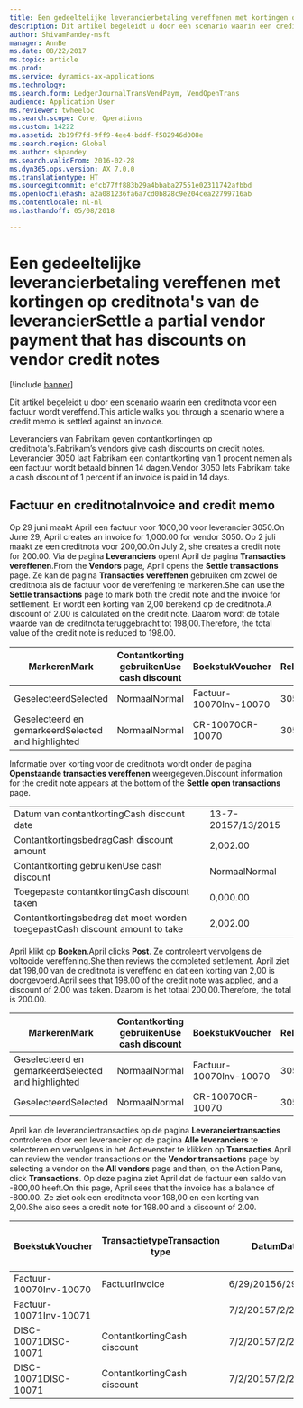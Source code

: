 ```yaml
---
title: Een gedeeltelijke leverancierbetaling vereffenen met kortingen op creditnota's van de leverancier
description: Dit artikel begeleidt u door een scenario waarin een creditnota voor een factuur wordt vereffend.
author: ShivamPandey-msft
manager: AnnBe
ms.date: 08/22/2017
ms.topic: article
ms.prod: 
ms.service: dynamics-ax-applications
ms.technology: 
ms.search.form: LedgerJournalTransVendPaym, VendOpenTrans
audience: Application User
ms.reviewer: twheeloc
ms.search.scope: Core, Operations
ms.custom: 14222
ms.assetid: 2b19f7fd-9ff9-4ee4-bddf-f582946d008e
ms.search.region: Global
ms.author: shpandey
ms.search.validFrom: 2016-02-28
ms.dyn365.ops.version: AX 7.0.0
ms.translationtype: HT
ms.sourcegitcommit: efcb77ff883b29a4bbaba27551e02311742afbbd
ms.openlocfilehash: a2a081236fa6a7cd0b828c9e204cea22799716ab
ms.contentlocale: nl-nl
ms.lasthandoff: 05/08/2018

---
```


# <a name="settle-a-partial-vendor-payment-that-has-discounts-on-vendor-credit-notes"></a><span data-ttu-id="40928-103">Een gedeeltelijke leverancierbetaling vereffenen met kortingen op creditnota's van de leverancier</span><span class="sxs-lookup"><span data-stu-id="40928-103">Settle a partial vendor payment that has discounts on vendor credit notes</span></span>

[!include [banner](../includes/banner.md)]

<span data-ttu-id="40928-104">Dit artikel begeleidt u door een scenario waarin een creditnota voor een factuur wordt vereffend.</span><span class="sxs-lookup"><span data-stu-id="40928-104">This article walks you through a scenario where a credit memo is settled against an invoice.</span></span>

<span data-ttu-id="40928-105">Leveranciers van Fabrikam geven contantkortingen op creditnota's.</span><span class="sxs-lookup"><span data-stu-id="40928-105">Fabrikam’s vendors give cash discounts on credit notes.</span></span> <span data-ttu-id="40928-106">Leverancier 3050 laat Fabrikam een contantkorting van 1 procent nemen als een factuur wordt betaald binnen 14 dagen.</span><span class="sxs-lookup"><span data-stu-id="40928-106">Vendor 3050 lets Fabrikam take a cash discount of 1 percent if an invoice is paid in 14 days.</span></span>

## <a name="invoice-and-credit-memo"></a><span data-ttu-id="40928-107">Factuur en creditnota</span><span class="sxs-lookup"><span data-stu-id="40928-107">Invoice and credit memo</span></span>
<span data-ttu-id="40928-108">Op 29 juni maakt April een factuur voor 1000,00 voor leverancier 3050.</span><span class="sxs-lookup"><span data-stu-id="40928-108">On June 29, April creates an invoice for 1,000.00 for vendor 3050.</span></span> <span data-ttu-id="40928-109">Op 2 juli maakt ze een creditnota voor 200,00.</span><span class="sxs-lookup"><span data-stu-id="40928-109">On July 2, she creates a credit note for 200.00.</span></span> <span data-ttu-id="40928-110">Via de pagina **Leveranciers** opent April de pagina **Transacties vereffenen**.</span><span class="sxs-lookup"><span data-stu-id="40928-110">From the **Vendors** page, April opens the **Settle transactions** page.</span></span> <span data-ttu-id="40928-111">Ze kan de pagina **Transacties vereffenen** gebruiken om zowel de creditnota als de factuur voor de vereffening te markeren.</span><span class="sxs-lookup"><span data-stu-id="40928-111">She can use the **Settle transactions** page to mark both the credit note and the invoice for settlement.</span></span> <span data-ttu-id="40928-112">Er wordt een korting van 2,00 berekend op de creditnota.</span><span class="sxs-lookup"><span data-stu-id="40928-112">A discount of 2.00 is calculated on the credit note.</span></span> <span data-ttu-id="40928-113">Daarom wordt de totale waarde van de creditnota teruggebracht tot 198,00.</span><span class="sxs-lookup"><span data-stu-id="40928-113">Therefore, the total value of the credit note is reduced to 198.00.</span></span>

| <span data-ttu-id="40928-114">Markeren</span><span class="sxs-lookup"><span data-stu-id="40928-114">Mark</span></span>                     | <span data-ttu-id="40928-115">Contantkorting gebruiken</span><span class="sxs-lookup"><span data-stu-id="40928-115">Use cash discount</span></span> | <span data-ttu-id="40928-116">Boekstuk</span><span class="sxs-lookup"><span data-stu-id="40928-116">Voucher</span></span>   | <span data-ttu-id="40928-117">Rekening</span><span class="sxs-lookup"><span data-stu-id="40928-117">Account</span></span> | <span data-ttu-id="40928-118">Datum</span><span class="sxs-lookup"><span data-stu-id="40928-118">Date</span></span>      | <span data-ttu-id="40928-119">Vervaldatum</span><span class="sxs-lookup"><span data-stu-id="40928-119">Due date</span></span>  | <span data-ttu-id="40928-120">Factuur</span><span class="sxs-lookup"><span data-stu-id="40928-120">Invoice</span></span> | <span data-ttu-id="40928-121">Bedrag in transactievaluta</span><span class="sxs-lookup"><span data-stu-id="40928-121">Amount in transaction currency</span></span> | <span data-ttu-id="40928-122">Valuta</span><span class="sxs-lookup"><span data-stu-id="40928-122">Currency</span></span> | <span data-ttu-id="40928-123">Bedrag om te vereffenen</span><span class="sxs-lookup"><span data-stu-id="40928-123">Amount to settle</span></span> |
|--------------------------|-------------------|-----------|---------|-----------|-----------|---------|--------------------------------|----------|------------------|
| <span data-ttu-id="40928-124">Geselecteerd</span><span class="sxs-lookup"><span data-stu-id="40928-124">Selected</span></span>                 | <span data-ttu-id="40928-125">Normaal</span><span class="sxs-lookup"><span data-stu-id="40928-125">Normal</span></span>            | <span data-ttu-id="40928-126">Factuur-10070</span><span class="sxs-lookup"><span data-stu-id="40928-126">Inv-10070</span></span> | <span data-ttu-id="40928-127">3050</span><span class="sxs-lookup"><span data-stu-id="40928-127">3050</span></span>    | <span data-ttu-id="40928-128">6/29/2015</span><span class="sxs-lookup"><span data-stu-id="40928-128">6/29/2015</span></span> | <span data-ttu-id="40928-129">7/29/2015</span><span class="sxs-lookup"><span data-stu-id="40928-129">7/29/2015</span></span> | <span data-ttu-id="40928-130">10070</span><span class="sxs-lookup"><span data-stu-id="40928-130">10070</span></span>   | <span data-ttu-id="40928-131">-1.000,00</span><span class="sxs-lookup"><span data-stu-id="40928-131">-1,000.00</span></span>                      | <span data-ttu-id="40928-132">USD</span><span class="sxs-lookup"><span data-stu-id="40928-132">USD</span></span>      | <span data-ttu-id="40928-133">-990,00</span><span class="sxs-lookup"><span data-stu-id="40928-133">-990.00</span></span>          |
| <span data-ttu-id="40928-134">Geselecteerd en gemarkeerd</span><span class="sxs-lookup"><span data-stu-id="40928-134">Selected and highlighted</span></span> | <span data-ttu-id="40928-135">Normaal</span><span class="sxs-lookup"><span data-stu-id="40928-135">Normal</span></span>            | <span data-ttu-id="40928-136">CR-10070</span><span class="sxs-lookup"><span data-stu-id="40928-136">CR-10070</span></span>  | <span data-ttu-id="40928-137">3050</span><span class="sxs-lookup"><span data-stu-id="40928-137">3050</span></span>    | <span data-ttu-id="40928-138">7/2/2015</span><span class="sxs-lookup"><span data-stu-id="40928-138">7/2/2015</span></span>  | <span data-ttu-id="40928-139">7/29/2015</span><span class="sxs-lookup"><span data-stu-id="40928-139">7/29/2015</span></span> |         | <span data-ttu-id="40928-140">200,00</span><span class="sxs-lookup"><span data-stu-id="40928-140">200.00</span></span>                         | <span data-ttu-id="40928-141">USD</span><span class="sxs-lookup"><span data-stu-id="40928-141">USD</span></span>      | <span data-ttu-id="40928-142">198,00</span><span class="sxs-lookup"><span data-stu-id="40928-142">198.00</span></span>           |

<span data-ttu-id="40928-143">Informatie over korting voor de creditnota wordt onder de pagina **Openstaande transacties vereffenen** weergegeven.</span><span class="sxs-lookup"><span data-stu-id="40928-143">Discount information for the credit note appears at the bottom of the **Settle open transactions** page.</span></span>

|                              |           |
|------------------------------|-----------|
| <span data-ttu-id="40928-144">Datum van contantkorting</span><span class="sxs-lookup"><span data-stu-id="40928-144">Cash discount date</span></span>           | <span data-ttu-id="40928-145">13-7-2015</span><span class="sxs-lookup"><span data-stu-id="40928-145">7/13/2015</span></span> |
| <span data-ttu-id="40928-146">Contantkortingsbedrag</span><span class="sxs-lookup"><span data-stu-id="40928-146">Cash discount amount</span></span>         | <span data-ttu-id="40928-147">2,00</span><span class="sxs-lookup"><span data-stu-id="40928-147">2.00</span></span>      |
| <span data-ttu-id="40928-148">Contantkorting gebruiken</span><span class="sxs-lookup"><span data-stu-id="40928-148">Use cash discount</span></span>            | <span data-ttu-id="40928-149">Normaal</span><span class="sxs-lookup"><span data-stu-id="40928-149">Normal</span></span>    |
| <span data-ttu-id="40928-150">Toegepaste contantkorting</span><span class="sxs-lookup"><span data-stu-id="40928-150">Cash discount taken</span></span>          | <span data-ttu-id="40928-151">0,00</span><span class="sxs-lookup"><span data-stu-id="40928-151">0.00</span></span>      |
| <span data-ttu-id="40928-152">Contantkortingsbedrag dat moet worden toegepast</span><span class="sxs-lookup"><span data-stu-id="40928-152">Cash discount amount to take</span></span> | <span data-ttu-id="40928-153">2,00</span><span class="sxs-lookup"><span data-stu-id="40928-153">2.00</span></span>      |

<span data-ttu-id="40928-154">April klikt op **Boeken**.</span><span class="sxs-lookup"><span data-stu-id="40928-154">April clicks **Post**.</span></span> <span data-ttu-id="40928-155">Ze controleert vervolgens de voltooide vereffening.</span><span class="sxs-lookup"><span data-stu-id="40928-155">She then reviews the completed settlement.</span></span> <span data-ttu-id="40928-156">April ziet dat 198,00 van de creditnota is vereffend en dat een korting van 2,00 is doorgevoerd.</span><span class="sxs-lookup"><span data-stu-id="40928-156">April sees that 198.00 of the credit note was applied, and a discount of 2.00 was taken.</span></span> <span data-ttu-id="40928-157">Daarom is het totaal 200,00.</span><span class="sxs-lookup"><span data-stu-id="40928-157">Therefore, the total is 200.00.</span></span>

| <span data-ttu-id="40928-158">Markeren</span><span class="sxs-lookup"><span data-stu-id="40928-158">Mark</span></span>                     | <span data-ttu-id="40928-159">Contantkorting gebruiken</span><span class="sxs-lookup"><span data-stu-id="40928-159">Use cash discount</span></span> | <span data-ttu-id="40928-160">Boekstuk</span><span class="sxs-lookup"><span data-stu-id="40928-160">Voucher</span></span>   | <span data-ttu-id="40928-161">Rekening</span><span class="sxs-lookup"><span data-stu-id="40928-161">Account</span></span> | <span data-ttu-id="40928-162">Datum</span><span class="sxs-lookup"><span data-stu-id="40928-162">Date</span></span>      | <span data-ttu-id="40928-163">Vervaldatum</span><span class="sxs-lookup"><span data-stu-id="40928-163">Due date</span></span>  | <span data-ttu-id="40928-164">Factuur</span><span class="sxs-lookup"><span data-stu-id="40928-164">Invoice</span></span>  | <span data-ttu-id="40928-165">Bedrag in transactievaluta</span><span class="sxs-lookup"><span data-stu-id="40928-165">Amount in transaction currency</span></span> | <span data-ttu-id="40928-166">Valuta</span><span class="sxs-lookup"><span data-stu-id="40928-166">Currency</span></span> | <span data-ttu-id="40928-167">Bedrag om te vereffenen</span><span class="sxs-lookup"><span data-stu-id="40928-167">Amount to settle</span></span> |
|--------------------------|-------------------|-----------|---------|-----------|-----------|----------|--------------------------------|----------|------------------|
| <span data-ttu-id="40928-168">Geselecteerd en gemarkeerd</span><span class="sxs-lookup"><span data-stu-id="40928-168">Selected and highlighted</span></span> | <span data-ttu-id="40928-169">Normaal</span><span class="sxs-lookup"><span data-stu-id="40928-169">Normal</span></span>            | <span data-ttu-id="40928-170">Factuur-10070</span><span class="sxs-lookup"><span data-stu-id="40928-170">Inv-10070</span></span> | <span data-ttu-id="40928-171">3050</span><span class="sxs-lookup"><span data-stu-id="40928-171">3050</span></span>    | <span data-ttu-id="40928-172">6/29/2015</span><span class="sxs-lookup"><span data-stu-id="40928-172">6/29/2015</span></span> | <span data-ttu-id="40928-173">7/29/2015</span><span class="sxs-lookup"><span data-stu-id="40928-173">7/29/2015</span></span> | <span data-ttu-id="40928-174">10070</span><span class="sxs-lookup"><span data-stu-id="40928-174">10070</span></span>    | <span data-ttu-id="40928-175">-1.000,00</span><span class="sxs-lookup"><span data-stu-id="40928-175">-1,000.00</span></span>                      | <span data-ttu-id="40928-176">USD</span><span class="sxs-lookup"><span data-stu-id="40928-176">USD</span></span>      | <span data-ttu-id="40928-177">-200,00</span><span class="sxs-lookup"><span data-stu-id="40928-177">-200.00</span></span>          |
| <span data-ttu-id="40928-178">Geselecteerd</span><span class="sxs-lookup"><span data-stu-id="40928-178">Selected</span></span>                 | <span data-ttu-id="40928-179">Normaal</span><span class="sxs-lookup"><span data-stu-id="40928-179">Normal</span></span>            | <span data-ttu-id="40928-180">CR-10070</span><span class="sxs-lookup"><span data-stu-id="40928-180">CR-10070</span></span>  | <span data-ttu-id="40928-181">3050</span><span class="sxs-lookup"><span data-stu-id="40928-181">3050</span></span>    | <span data-ttu-id="40928-182">7/2/2015</span><span class="sxs-lookup"><span data-stu-id="40928-182">7/2/2015</span></span>  | <span data-ttu-id="40928-183">7/29/2015</span><span class="sxs-lookup"><span data-stu-id="40928-183">7/29/2015</span></span> | <span data-ttu-id="40928-184">CR-10070</span><span class="sxs-lookup"><span data-stu-id="40928-184">CR-10070</span></span> | <span data-ttu-id="40928-185">200,00</span><span class="sxs-lookup"><span data-stu-id="40928-185">200.00</span></span>                         | <span data-ttu-id="40928-186">USD</span><span class="sxs-lookup"><span data-stu-id="40928-186">USD</span></span>      | <span data-ttu-id="40928-187">198,00</span><span class="sxs-lookup"><span data-stu-id="40928-187">198.00</span></span>           |

<span data-ttu-id="40928-188">April kan de leveranciertransacties op de pagina **Leveranciertransacties** controleren door een leverancier op de pagina **Alle leveranciers** te selecteren en vervolgens in het Actievenster te klikken op **Transacties**.</span><span class="sxs-lookup"><span data-stu-id="40928-188">April can review the vendor transactions on the **Vendor transactions** page by selecting a vendor on the **All vendors** page and then, on the Action Pane, click **Transactions**.</span></span> <span data-ttu-id="40928-189">Op deze pagina ziet April dat de factuur een saldo van -800,00 heeft.</span><span class="sxs-lookup"><span data-stu-id="40928-189">On this page, April sees that the invoice has a balance of -800.00.</span></span> <span data-ttu-id="40928-190">Ze ziet ook een creditnota voor 198,00 en een korting van 2,00.</span><span class="sxs-lookup"><span data-stu-id="40928-190">She also sees a credit note for 198.00 and a discount of 2.00.</span></span>

| <span data-ttu-id="40928-191">Boekstuk</span><span class="sxs-lookup"><span data-stu-id="40928-191">Voucher</span></span>    | <span data-ttu-id="40928-192">Transactietype</span><span class="sxs-lookup"><span data-stu-id="40928-192">Transaction type</span></span> | <span data-ttu-id="40928-193">Datum</span><span class="sxs-lookup"><span data-stu-id="40928-193">Date</span></span>      | <span data-ttu-id="40928-194">Factuur</span><span class="sxs-lookup"><span data-stu-id="40928-194">Invoice</span></span> | <span data-ttu-id="40928-195">Debetbedrag in transactievaluta</span><span class="sxs-lookup"><span data-stu-id="40928-195">Amount in transaction currency debit</span></span> | <span data-ttu-id="40928-196">Creditbedrag in transactievaluta</span><span class="sxs-lookup"><span data-stu-id="40928-196">Amount in transaction currency credit</span></span> | <span data-ttu-id="40928-197">Saldo</span><span class="sxs-lookup"><span data-stu-id="40928-197">Balance</span></span> | <span data-ttu-id="40928-198">Valuta</span><span class="sxs-lookup"><span data-stu-id="40928-198">Currency</span></span> |
|------------|------------------|-----------|---------|--------------------------------------|---------------------------------------|---------|----------|
| <span data-ttu-id="40928-199">Factuur-10070</span><span class="sxs-lookup"><span data-stu-id="40928-199">Inv-10070</span></span>  | <span data-ttu-id="40928-200">Factuur</span><span class="sxs-lookup"><span data-stu-id="40928-200">Invoice</span></span>          | <span data-ttu-id="40928-201">6/29/2015</span><span class="sxs-lookup"><span data-stu-id="40928-201">6/29/2015</span></span> | <span data-ttu-id="40928-202">10070</span><span class="sxs-lookup"><span data-stu-id="40928-202">10070</span></span>   |                                      | <span data-ttu-id="40928-203">1.000,00</span><span class="sxs-lookup"><span data-stu-id="40928-203">1,000.00</span></span>                              | <span data-ttu-id="40928-204">-800,00</span><span class="sxs-lookup"><span data-stu-id="40928-204">-800.00</span></span> | <span data-ttu-id="40928-205">USD</span><span class="sxs-lookup"><span data-stu-id="40928-205">USD</span></span>      |
| <span data-ttu-id="40928-206">Factuur-10071</span><span class="sxs-lookup"><span data-stu-id="40928-206">Inv-10071</span></span>  |                  | <span data-ttu-id="40928-207">7/2/2015</span><span class="sxs-lookup"><span data-stu-id="40928-207">7/2/2015</span></span>  | <span data-ttu-id="40928-208">CR10071</span><span class="sxs-lookup"><span data-stu-id="40928-208">CR10071</span></span> | <span data-ttu-id="40928-209">200,00</span><span class="sxs-lookup"><span data-stu-id="40928-209">200.00</span></span>                               |                                       | <span data-ttu-id="40928-210">0,00</span><span class="sxs-lookup"><span data-stu-id="40928-210">0.00</span></span>    | <span data-ttu-id="40928-211">USD</span><span class="sxs-lookup"><span data-stu-id="40928-211">USD</span></span>      |
| <span data-ttu-id="40928-212">DISC-10071</span><span class="sxs-lookup"><span data-stu-id="40928-212">DISC-10071</span></span> |  <span data-ttu-id="40928-213">Contantkorting</span><span class="sxs-lookup"><span data-stu-id="40928-213">Cash discount</span></span>   | <span data-ttu-id="40928-214">7/2/2015</span><span class="sxs-lookup"><span data-stu-id="40928-214">7/2/2015</span></span>  |         | <span data-ttu-id="40928-215">2,00</span><span class="sxs-lookup"><span data-stu-id="40928-215">2.00</span></span>                                 |                                       | <span data-ttu-id="40928-216">0,00</span><span class="sxs-lookup"><span data-stu-id="40928-216">0.00</span></span>    | <span data-ttu-id="40928-217">USD</span><span class="sxs-lookup"><span data-stu-id="40928-217">USD</span></span>      |
| <span data-ttu-id="40928-218">DISC-10071</span><span class="sxs-lookup"><span data-stu-id="40928-218">DISC-10071</span></span> |  <span data-ttu-id="40928-219">Contantkorting</span><span class="sxs-lookup"><span data-stu-id="40928-219">Cash discount</span></span>   | <span data-ttu-id="40928-220">7/2/2015</span><span class="sxs-lookup"><span data-stu-id="40928-220">7/2/2015</span></span>  |         |                                      | <span data-ttu-id="40928-221">2,00</span><span class="sxs-lookup"><span data-stu-id="40928-221">2.00</span></span>                                  | <span data-ttu-id="40928-222">0,00</span><span class="sxs-lookup"><span data-stu-id="40928-222">0.00</span></span>    | <span data-ttu-id="40928-223">USD</span><span class="sxs-lookup"><span data-stu-id="40928-223">USD</span></span>      |







